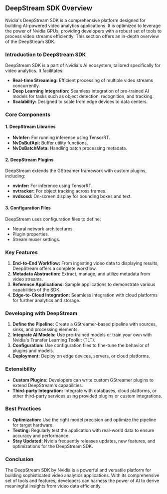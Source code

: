 

## DeepStream SDK Overview

Nvidia's DeepStream SDK is a comprehensive platform designed for building AI-powered video analytics applications. It is optimized to leverage the power of Nvidia GPUs, providing developers with a robust set of tools to process video streams efficiently. This section offers an in-depth overview of the DeepStream SDK.

### Introduction to DeepStream SDK

DeepStream SDK is a part of Nvidia's AI ecosystem, tailored specifically for video analytics. It facilitates:

- **Real-time Streaming:** Efficient processing of multiple video streams concurrently.
- **Deep Learning Integration:** Seamless integration of pre-trained AI models for tasks such as object detection, recognition, and tracking.
- **Scalability:** Designed to scale from edge devices to data centers.

### Core Components

#### 1. **DeepStream Libraries**

- **NvInfer:** For running inference using TensorRT.
- **NvDsBufApi:** Buffer utility functions.
- **NvDsBatchMeta:** Handling batch processing metadata.

#### 2. **DeepStream Plugins**

DeepStream extends the GStreamer framework with custom plugins, including:

- **nvinfer:** For inference using TensorRT.
- **nvtracker:** For object tracking across frames.
- **nvdsosd:** On-screen display for bounding boxes and text.

#### 3. **Configuration Files**

DeepStream uses configuration files to define:

- Neural network architectures.
- Plugin properties.
- Stream muxer settings.

### Key Features

1. **End-to-End Workflow:** From ingesting video data to displaying results, DeepStream offers a complete workflow.
2. **Metadata Abstraction:** Extract, manage, and utilize metadata from video streams.
3. **Reference Applications:** Sample applications to demonstrate various capabilities of the SDK.
4. **Edge-to-Cloud Integration:** Seamless integration with cloud platforms for further analytics and storage.

### Developing with DeepStream

1. **Define the Pipeline:** Create a GStreamer-based pipeline with sources, sinks, and processing elements.
2. **Integrate AI Models:** Use pre-trained models or train your own with Nvidia's Transfer Learning Toolkit (TLT).
3. **Configuration:** Use configuration files to fine-tune the behavior of plugins and models.
4. **Deployment:** Deploy on edge devices, servers, or cloud platforms.

### Extensibility

- **Custom Plugins:** Developers can write custom GStreamer plugins to extend DeepStream's capabilities.
- **Third-party Integration:** Integrate with databases, cloud platforms, or other third-party services using provided plugins or custom integrations.

### Best Practices

- **Optimization:** Use the right model precision and optimize the pipeline for target hardware.
- **Testing:** Regularly test the application with real-world data to ensure accuracy and performance.
- **Stay Updated:** Nvidia frequently releases updates, new features, and optimizations for the DeepStream SDK.

### Conclusion

The DeepStream SDK by Nvidia is a powerful and versatile platform for building sophisticated video analytics applications. With its comprehensive set of tools and features, developers can harness the power of AI to derive meaningful insights from video data efficiently.

